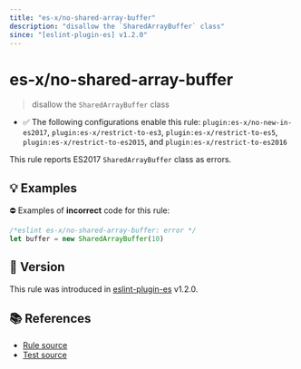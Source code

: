 ```yaml
---
title: "es-x/no-shared-array-buffer"
description: "disallow the `SharedArrayBuffer` class"
since: "[eslint-plugin-es] v1.2.0"
---
```


# es-x/no-shared-array-buffer
> disallow the `SharedArrayBuffer` class

- ✅ The following configurations enable this rule: `plugin:es-x/no-new-in-es2017`, `plugin:es-x/restrict-to-es3`, `plugin:es-x/restrict-to-es5`, `plugin:es-x/restrict-to-es2015`, and `plugin:es-x/restrict-to-es2016`

This rule reports ES2017 `SharedArrayBuffer` class as errors.

## 💡 Examples

⛔ Examples of **incorrect** code for this rule:

<eslint-playground type="bad">

```js
/*eslint es-x/no-shared-array-buffer: error */
let buffer = new SharedArrayBuffer(10)
```

</eslint-playground>

## 🚀 Version

This rule was introduced in [eslint-plugin-es] v1.2.0.

[eslint-plugin-es]: https://github.com/mysticatea/eslint-plugin-es

## 📚 References

- [Rule source](https://github.com/ota-meshi/eslint-plugin-es-x/blob/master/lib/rules/no-shared-array-buffer.js)
- [Test source](https://github.com/ota-meshi/eslint-plugin-es-x/blob/master/tests/lib/rules/no-shared-array-buffer.js)
